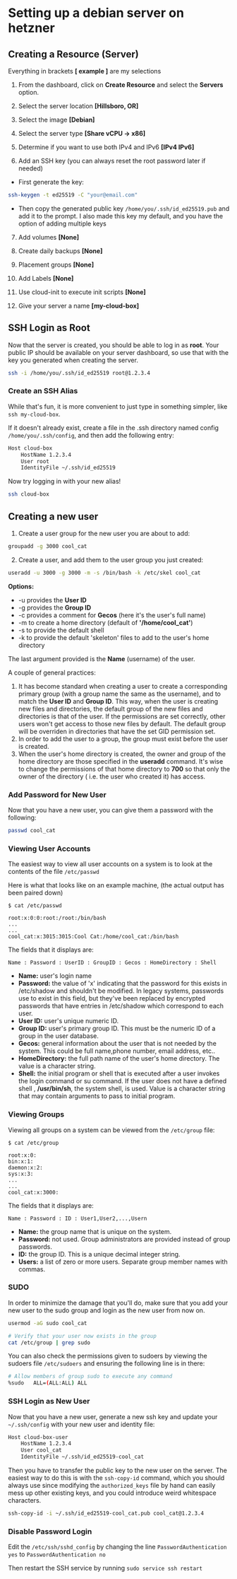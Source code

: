 # Setting up a debian server on hetzner

## Creating a Resource (Server)

Everything in brackets **[ example ]** are my selections

1) From the dashboard, click on **Create Resource** and
select the **Servers** option.

2) Select the server location **[Hillsboro, OR]**

3) Select the image **[Debian]**

4) Select the server type **[Share vCPU -> x86]**

5) Determine if you want to use both IPv4 and IPv6 **[IPv4 IPv6]**

6) Add an SSH key (you can always reset the root password later if needed)

- First generate the key:

```bash
ssh-keygen -t ed25519 -C "your@email.com"
```

- Then copy the generated public key `/home/you/.ssh/id_ed25519.pub` and add it
to the prompt.  I also made this key my default, and you have the option
of adding multiple keys

7) Add volumes **[None]**

8) Create daily backups **[None]**

9) Placement groups **[None]**

10) Add Labels **[None]**

11) Use cloud-init to execute init scripts **[None]**

12) Give your server a name **[my-cloud-box]**

## SSH Login as Root

Now that the server is created, you should be able to log in as **root**. Your
public IP should be available on your server dashboard, so use that with the
key you generated when creating the server.

```bash
ssh -i /home/you/.ssh/id_ed25519 root@1.2.3.4
```

### Create an SSH Alias

While that's fun, it is more convenient to just type in something simpler, like
`ssh my-cloud-box`. 

If it doesn't already exist, create a file in the .ssh
directory named config `/home/you/.ssh/config`, and then add the following
entry:

```bash
Host cloud-box
    HostName 1.2.3.4
    User root
    IdentityFile ~/.ssh/id_ed25519
```

Now try logging in with your new alias!

```bash
ssh cloud-box
```

## Creating a new user

1) Create a user group for the new user you are about to add:

```bash
groupadd -g 3000 cool_cat
```

2) Create a user, and add them to the user group you just created:

```bash
useradd -u 3000 -g 3000 -m -s /bin/bash -k /etc/skel cool_cat
```
**Options:**

- -u provides the **User ID**
- -g provides the **Group ID**
- -c provides a comment for **Gecos** (here it's the user's full name)
- -m to create a home directory (default of **'/home/cool_cat'**)
- -s to provide the default shell
- -k to provide the default 'skeleton' files to add to the user's home directory

The last argument provided is the **Name** (username) of the user.

A couple of general practices:

1) It has become standard when creating a user to create a corresponding primary
group (with a group name the same as the username), and to match the **User ID**
and **Group ID**. This way, when the user is creating new files and directories,
the default group of the new files and directories is that of the user.  If the
permissions are set correctly, other users won't get access to those new files 
by default. The default group will be overriden in directories that have the
set GID permission set.
2) In order to add the user to a group, the group must exist before the 
user is created. 
3) When the user's home directory is created, the owner and group of the home directory
are those specified in the **useradd** command. It's wise to change the permissions
of that home directory to **700** so that only the owner of the directory (
i.e. the user who created it) has access.

### Add Password for New User

Now that you have a new user, you can give them a password with the following:

```bash
passwd cool_cat
```

### Viewing User Accounts
The easiest way to view all user accounts on a system is to look at the contents
of the file `/etc/passwd`

Here is what that looks like on an example machine, (the actual output has been paired down)

```text
$ cat /etc/passwd

root:x:0:0:root:/root:/bin/bash
...
...
cool_cat:x:3015:3015:Cool Cat:/home/cool_cat:/bin/bash
```

The fields that it displays are:

`Name : Password : UserID : GroupID : Gecos : HomeDirectory : Shell`

- **Name:** user's login name
- **Password:** the value of 'x' indicating that the password for this exists
in /etc/shadow and shouldn't be modified. In legacy systems, passwords use
to exist in this field, but they've been replaced by encrypted passwords
that have entries in /etc/shadow which correspond to each user.
- **User ID:** user's unique numeric ID.
- **Group ID:** user's primary group ID. This must be the numeric ID of a group
in the user  database.
- **Gecos:** general information about the user that is not needed by the system.
This could be full name,phone number, email address, etc..
- **HomeDirectory:** the full path name of the user's home directory. The value
is a character string.
- **Shell:** the initial program or shell that is executed after a user invokes
the login command or su command. If the user does not have a defined shell ,
**/usr/bin/sh**, the system shell, is used. Value is a character string that
may contain arguments to pass to initial program.

### Viewing Groups

Viewing all groups on a system can be viewed from the `/etc/group` file:

```text
$ cat /etc/group

root:x:0:
bin:x:1:
daemon:x:2:
sys:x:3:
...
...
cool_cat:x:3000:
```

The fields that it displays are:

`Name : Password : ID : User1,User2,...,Usern`

- **Name:** the group name that is unique on the system.
- **Password:** not used. Group administrators are provided instead of
group passwords.
- **ID:** the group ID. This is a unique decimal integer string.
- **Users:** a list of zero or more users. Separate group member names with
commas.

### SUDO

In order to minimize the damage that you'll do, make sure that you add your
new user to the sudo group and login as the new user from now on.

```bash
usermod -aG sudo cool_cat

# Verify that your user now exists in the group
cat /etc/group | grep sudo
```

You can also check the permissions given to sudoers by viewing the sudoers file
`/etc/sudoers` and ensuring the following line is in there:

```bash
# Allow members of group sudo to execute any command
%sudo   ALL=(ALL:ALL) ALL
```

### SSH Login as New User

Now that you have a new user, generate a new ssh key and update your 
`~/.ssh/config` with your new user and identity file:

```bash
Host cloud-box-user
    HostName 1.2.3.4
    User cool_cat
    IdentityFile ~/.ssh/id_ed25519-cool_cat
```

Then you have to transfer the public key to the new user on the server.  The
easiest way to do this is with the `ssh-copy-id` command, which you should 
always use since modifying the `authorized_keys` file by hand can easily
mess up other existing keys, and you could introduce weird whitespace characters.

```bash
ssh-copy-id -i ~/.ssh/id_ed25519-cool_cat.pub cool_cat@1.2.3.4
```

### Disable Password Login

Edit the `/etc/ssh/sshd_config` by changing the line `PasswordAuthentication yes`
to `PasswordAuthentication no`

Then restart the SSH service by running `sudo service ssh restart`
